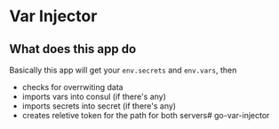 # Var Injector

## What does this app do

Basically this app will get your `env.secrets` and `env.vars`, then
- checks for overrwiting data
- imports vars into consul (if there's any)
- imports secrets into secret (if there's any)
- creates reletive token for the path for both servers# go-var-injector
